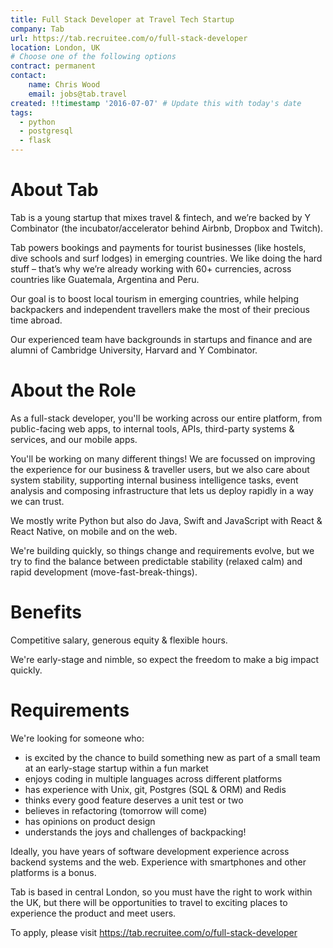 ```yaml
---
title: Full Stack Developer at Travel Tech Startup
company: Tab
url: https://tab.recruitee.com/o/full-stack-developer
location: London, UK
# Choose one of the following options
contract: permanent
contact:
    name: Chris Wood
    email: jobs@tab.travel
created: !!timestamp '2016-07-07' # Update this with today's date
tags:
  - python
  - postgresql
  - flask
---
```


# About Tab

Tab is a young startup that mixes travel & fintech, and we’re backed by Y Combinator (the incubator/accelerator behind Airbnb, Dropbox and Twitch).

Tab powers bookings and payments for tourist businesses (like hostels, dive schools and surf lodges) in emerging countries. We like doing the hard stuff – that’s why we’re already working with 60+ currencies, across countries like Guatemala, Argentina and Peru.

Our goal is to boost local tourism in emerging countries, while helping backpackers and independent travellers make the most of their precious time abroad.

Our experienced team have backgrounds in startups and finance and are alumni of Cambridge University, Harvard and Y Combinator.
 
# About the Role

As a full-stack developer, you'll be working across our entire platform, from public-facing web apps, to internal tools, APIs, third-party systems & services, and our mobile apps.

You'll be working on many different things! We are focussed on improving the experience for our business & traveller users, but we also care about system stability, supporting internal business intelligence tasks, event analysis and composing infrastructure that lets us deploy rapidly in a way we can trust.

We mostly write Python but also do Java, Swift and JavaScript with React & React Native, on mobile and on the web.

We're building quickly, so things change and requirements evolve, but we try to find the balance between predictable stability (relaxed calm) and rapid development (move-fast-break-things).
 
# Benefits
Competitive salary, generous equity & flexible hours.

We're early-stage and nimble, so expect the freedom to make a big impact quickly.

# Requirements

We're looking for someone who:

* is excited by the chance to build something new as part of a small team at an early-stage startup within a fun market
* enjoys coding in multiple languages across different platforms
* has experience with Unix, git, Postgres (SQL & ORM) and Redis
* thinks every good feature deserves a unit test or two
* believes in refactoring (tomorrow will come)
* has opinions on product design
* understands the joys and challenges of backpacking!

Ideally, you have years of software development experience across backend systems and the web. Experience with smartphones and other platforms is a bonus.

Tab is based in central London, so you must have the right to work within the UK, but there will be opportunities to travel to exciting places to experience the product and meet users.

To apply, please visit https://tab.recruitee.com/o/full-stack-developer

